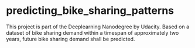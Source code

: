 # predicting_bike_sharing_patterns

This project is part of the Deeplearning Nanodegree by Udacity. Based on a dataset of bike sharing demand within a timespan of approximately two years, future bike sharing demand shall be predicted.
